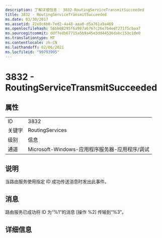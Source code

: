 ```yaml
---
description: 了解详细信息： 3832-RoutingServiceTransmitSucceeded
title: 3832 - RoutingServiceTransmitSucceeded
ms.date: 03/30/2017
ms.assetid: 72e0c6b0-7ed2-4a48-aaa0-d5a761a9a469
ms.openlocfilehash: 56bb88295f6a987a6767c26e7b4edf271f5cbaa7
ms.sourcegitcommit: ddf7edb67715a5b9a45e3dd44536dabc153c1de0
ms.translationtype: MT
ms.contentlocale: zh-CN
ms.lasthandoff: 02/06/2021
ms.locfileid: "99793995"
---
```

# <a name="3832---routingservicetransmitsucceeded"></a>3832 - RoutingServiceTransmitSucceeded

## <a name="properties"></a>属性  
  
|||  
|-|-|  
|ID|3832|  
|关键字|RoutingServices|  
|级别|信息|  
|通道|Microsoft-Windows-应用程序服务器-应用程序/调试|  
  
## <a name="description"></a>说明  

 当路由服务使用指定 ID 成功传送消息时发出此事件。  
  
## <a name="message"></a>消息  

 路由服务已成功将 ID 为“%1”的消息 [操作 %2] 传输到“%3”。  
  
## <a name="details"></a>详细信息
